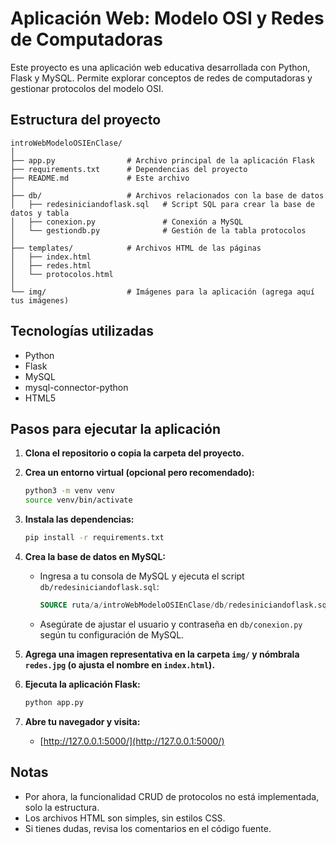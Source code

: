 # Aplicación Web: Modelo OSI y Redes de Computadoras

Este proyecto es una aplicación web educativa desarrollada con Python, Flask y MySQL. Permite explorar conceptos de redes de computadoras y gestionar protocolos del modelo OSI.

## Estructura del proyecto

```
introWebModeloOSIEnClase/
│
├── app.py                # Archivo principal de la aplicación Flask
├── requirements.txt      # Dependencias del proyecto
├── README.md             # Este archivo
│
├── db/                   # Archivos relacionados con la base de datos
│   ├── redesiniciandoflask.sql   # Script SQL para crear la base de datos y tabla
│   ├── conexion.py               # Conexión a MySQL
│   └── gestiondb.py              # Gestión de la tabla protocolos
│
├── templates/            # Archivos HTML de las páginas
│   ├── index.html
│   ├── redes.html
│   └── protocolos.html
│
└── img/                  # Imágenes para la aplicación (agrega aquí tus imágenes)
```

## Tecnologías utilizadas
- Python
- Flask
- MySQL
- mysql-connector-python
- HTML5

## Pasos para ejecutar la aplicación

1. **Clona el repositorio o copia la carpeta del proyecto.**

2. **Crea un entorno virtual (opcional pero recomendado):**

   ```bash
   python3 -m venv venv
   source venv/bin/activate
   ```

3. **Instala las dependencias:**

   ```bash
   pip install -r requirements.txt
   ```

4. **Crea la base de datos en MySQL:**

   - Ingresa a tu consola de MySQL y ejecuta el script `db/redesiniciandoflask.sql`:
     ```sql
     SOURCE ruta/a/introWebModeloOSIEnClase/db/redesiniciandoflask.sql;
     ```
   - Asegúrate de ajustar el usuario y contraseña en `db/conexion.py` según tu configuración de MySQL.

5. **Agrega una imagen representativa en la carpeta `img/` y nómbrala `redes.jpg` (o ajusta el nombre en `index.html`).**

6. **Ejecuta la aplicación Flask:**

   ```bash
   python app.py
   ```

7. **Abre tu navegador y visita:**
   - [http://127.0.0.1:5000/](http://127.0.0.1:5000/)

## Notas
- Por ahora, la funcionalidad CRUD de protocolos no está implementada, solo la estructura.
- Los archivos HTML son simples, sin estilos CSS.
- Si tienes dudas, revisa los comentarios en el código fuente. 